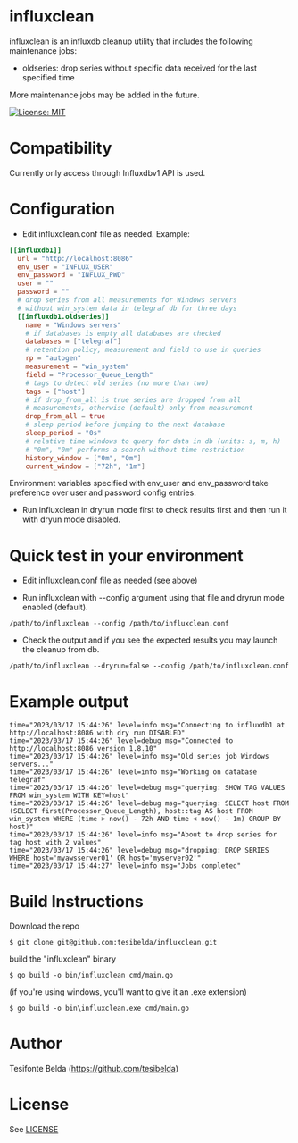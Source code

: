 # influxclean

influxclean is an influxdb cleanup utility that includes the following maintenance jobs:

* oldseries: drop series without specific data received for the last specified time

More maintenance jobs may be added in the future.

[![License: MIT](https://img.shields.io/badge/License-MIT-yellow.svg)](https://github.com/tesibelda/influxclean/raw/master/LICENSE)

# Compatibility

Currently only access through Influxdbv1 API is used. 

# Configuration

* Edit influxclean.conf file as needed. Example:

```toml
[[influxdb1]]
  url = "http://localhost:8086"
  env_user = "INFLUX_USER"
  env_password = "INFLUX_PWD"
  user = ""
  password = ""
  # drop series from all measurements for Windows servers
  # without win_system data in telegraf db for three days
  [[influxdb1.oldseries]]
    name = "Windows servers"
    # if databases is empty all databases are checked
    databases = ["telegraf"]
    # retention policy, measurement and field to use in queries
    rp = "autogen"
    measurement = "win_system"
    field = "Processor_Queue_Length"
    # tags to detect old series (no more than two)
    tags = ["host"]
    # if drop_from_all is true series are dropped from all
    # measurements, otherwise (default) only from measurement
    drop_from_all = true
    # sleep period before jumping to the next database
    sleep_period = "0s"
    # relative time windows to query for data in db (units: s, m, h)
    # "0m", "0m" performs a search without time restriction
    history_window = ["0m", "0m"]
    current_window = ["72h", "1m"]
```

Environment variables specified with env_user and env_password take preference over user and password config entries.

* Run influxclean in dryrun mode first to check results first and then run it with dryun mode disabled.

# Quick test in your environment

* Edit influxclean.conf file as needed (see above)

* Run influxclean with --config argument using that file and dryrun mode enabled (default).
```
/path/to/influxclean --config /path/to/influxclean.conf
```

* Check the output and if you see the expected results you may launch the cleanup from db.
```
/path/to/influxclean --dryrun=false --config /path/to/influxclean.conf
```

# Example output

```plain
time="2023/03/17 15:44:26" level=info msg="Connecting to influxdb1 at http://localhost:8086 with dry run DISABLED"
time="2023/03/17 15:44:26" level=debug msg="Connected to http://localhost:8086 version 1.8.10"
time="2023/03/17 15:44:26" level=info msg="Old series job Windows servers..."
time="2023/03/17 15:44:26" level=info msg="Working on database telegraf"
time="2023/03/17 15:44:26" level=debug msg="querying: SHOW TAG VALUES FROM win_system WITH KEY=host"
time="2023/03/17 15:44:26" level=debug msg="querying: SELECT host FROM (SELECT first(Processor_Queue_Length), host::tag AS host FROM win_system WHERE (time > now() - 72h AND time < now() - 1m) GROUP BY host)"
time="2023/03/17 15:44:26" level=info msg="About to drop series for tag host with 2 values"
time="2023/03/17 15:44:26" level=debug msg="dropping: DROP SERIES WHERE host='myawsserver01' OR host='myserver02'"
time="2023/03/17 15:44:27" level=info msg="Jobs completed"
```

# Build Instructions

Download the repo

    $ git clone git@github.com:tesibelda/influxclean.git

build the "influxclean" binary

    $ go build -o bin/influxclean cmd/main.go
    
 (if you're using windows, you'll want to give it an .exe extension)
 
    $ go build -o bin\influxclean.exe cmd/main.go

# Author

Tesifonte Belda (https://github.com/tesibelda)

# License

See [LICENSE](https://github.com/tesibelda/influxclean/blob/master/LICENSE)
